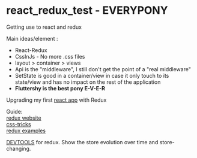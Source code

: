 # react_redux_test - EVERYPONY
Getting use to react and redux

Main ideas/element :
* React-Redux
* CssInJs - No more .css files
* layout > container > views
* Api is the "middleware", I still don't get the point of a "real middleware"
* SetState is good in a container/view in case it only touch to its state/view and has no impact on the rest of the application
* **Fluttershy is the best pony **E-V-E-R****


Upgrading my first [react app](https://github.com/Nevosis/react_test) with Redux

Guide:<br />
[redux website](http://redux.js.org/docs/introduction/)<br />
[css-tricks](https://github.com/bradwestfall/CSS-Tricks-React-Series)<br />
[redux examples](https://github.com/reactjs/redux/tree/master/examples)

[DEVTOOLS](https://chrome.google.com/webstore/detail/redux-devtools/lmhkpmbekcpmknklioeibfkpmmfibljd) for redux. Show the store evolution over time and store-changing.


